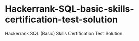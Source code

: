 # Hackerrank-SQL-basic-skills-certification-test-solution
Hackerrank SQL (Basic) Skills Certification Test Solution
